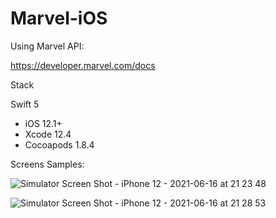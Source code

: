 # Marvel-iOS


Using Marvel API:

https://developer.marvel.com/docs


Stack

 Swift 5
* iOS 12.1+
* Xcode 12.4
* Cocoapods 1.8.4

Screens Samples:

![Simulator Screen Shot - iPhone 12 - 2021-06-16 at 21 23 48](https://user-images.githubusercontent.com/16417174/122281342-71b09880-ceea-11eb-83bd-ed53b985064f.png)

![Simulator Screen Shot - iPhone 12 - 2021-06-16 at 21 28 53](https://user-images.githubusercontent.com/16417174/122281351-7412f280-ceea-11eb-9b88-79aca81811af.png)



